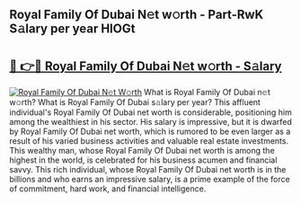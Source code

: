 ## Royal Family Of Dubai N𝚎t w𝚘rth - Part-RwK S𝚊lary per year HlOGt

# <h2><a href="http://gc2vt2s.nevu.top/?p=Royal+Family+Of+Dubai">🔗 👉🔴 Royal Family Of Dubai N𝚎t w𝚘rth - S𝚊lary</a></h2>

[![Royal Family Of Dubai N𝚎t W𝚘rth](https://i.imgur.com/Oavwk0R.jpeg)](http://gc2vt2s.nevu.top/?p=Royal+Family+Of+Dubai)
What is Royal Family Of Dubai n𝚎t w𝚘rth? What is Royal Family Of Dubai s𝚊lary per year?
This affluent individual's Royal Family Of Dubai net worth is considerable, positioning him among the wealthiest in his sector. His salary is impressive, but it is dwarfed by Royal Family Of Dubai net worth, which is rumored to be even larger as a result of his varied business activities and valuable real estate investments. This wealthy man, whose Royal Family Of Dubai net worth is among the highest in the world, is celebrated for his business acumen and financial savvy. This rich individual, whose Royal Family Of Dubai net worth is in the billions and who earns an impressive salary, is a prime example of the force of commitment, hard work, and financial intelligence.
